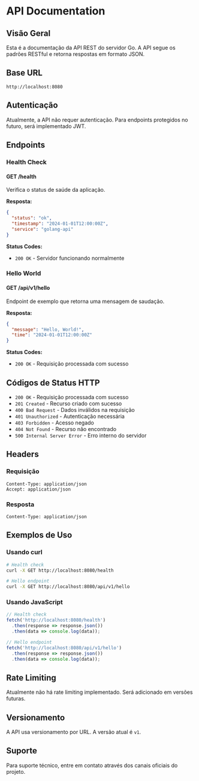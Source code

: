 # API Documentation

## Visão Geral

Esta é a documentação da API REST do servidor Go. A API segue os padrões RESTful e retorna respostas em formato JSON.

## Base URL

```
http://localhost:8080
```

## Autenticação

Atualmente, a API não requer autenticação. Para endpoints protegidos no futuro, será implementado JWT.

## Endpoints

### Health Check

#### GET /health

Verifica o status de saúde da aplicação.

**Resposta:**
```json
{
  "status": "ok",
  "timestamp": "2024-01-01T12:00:00Z",
  "service": "golang-api"
}
```

**Status Codes:**
- `200 OK` - Servidor funcionando normalmente

### Hello World

#### GET /api/v1/hello

Endpoint de exemplo que retorna uma mensagem de saudação.

**Resposta:**
```json
{
  "message": "Hello, World!",
  "time": "2024-01-01T12:00:00Z"
}
```

**Status Codes:**
- `200 OK` - Requisição processada com sucesso

## Códigos de Status HTTP

- `200 OK` - Requisição processada com sucesso
- `201 Created` - Recurso criado com sucesso
- `400 Bad Request` - Dados inválidos na requisição
- `401 Unauthorized` - Autenticação necessária
- `403 Forbidden` - Acesso negado
- `404 Not Found` - Recurso não encontrado
- `500 Internal Server Error` - Erro interno do servidor

## Headers

### Requisição
```
Content-Type: application/json
Accept: application/json
```

### Resposta
```
Content-Type: application/json
```

## Exemplos de Uso

### Usando curl

```bash
# Health check
curl -X GET http://localhost:8080/health

# Hello endpoint
curl -X GET http://localhost:8080/api/v1/hello
```

### Usando JavaScript

```javascript
// Health check
fetch('http://localhost:8080/health')
  .then(response => response.json())
  .then(data => console.log(data));

// Hello endpoint
fetch('http://localhost:8080/api/v1/hello')
  .then(response => response.json())
  .then(data => console.log(data));
```

## Rate Limiting

Atualmente não há rate limiting implementado. Será adicionado em versões futuras.

## Versionamento

A API usa versionamento por URL. A versão atual é `v1`.

## Suporte

Para suporte técnico, entre em contato através dos canais oficiais do projeto. 